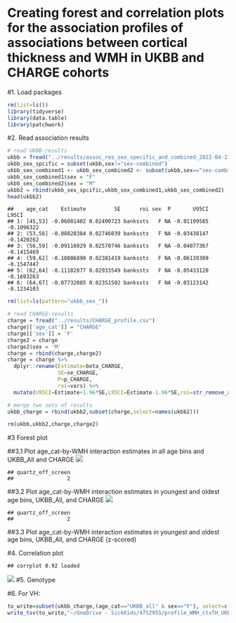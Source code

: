 Creating forest and correlation plots for the association profiles of
associations between cortical thickness and WMH in UKBB and CHARGE
cohorts
================

\#1. Load packages

``` r
rm(list=ls())
library(tidyverse)
library(data.table)
library(patchwork)
```

\#2. Read association results

``` r
# read UKBB-results
ukbb = fread("../results/assoc_res_sex_specific_and_combined_2022-04-21.tsv")
ukbb_sex_spcific = subset(ukbb,sex!="sex-combined")
ukbb_sex_combined1 <- ukbb_sex_combined2 <- subset(ukbb,sex=="sex-combined")
ukbb_sex_combined1$sex = "F"
ukbb_sex_combined2$sex = "M"
ukbb2 = rbind(ukbb_sex_spcific,ukbb_sex_combined1,ukbb_sex_combined2)
head(ukbb2)
```

    ##    age_cat    Estimate         SE      roi sex  P       U95CI      L95CI
    ## 1: [45,53] -0.06081402 0.02490723 bankssts   F NA -0.01199585 -0.1096322
    ## 2: (53,56] -0.08820384 0.02746039 bankssts   F NA -0.03438147 -0.1420262
    ## 3: (56,59] -0.09116029 0.02570746 bankssts   F NA -0.04077367 -0.1415469
    ## 4: (59,62] -0.10806890 0.02381419 bankssts   F NA -0.06139309 -0.1547447
    ## 5: (62,64] -0.11182877 0.02933549 bankssts   F NA -0.05433120 -0.1693263
    ## 6: (64,67] -0.07732085 0.02351502 bankssts   F NA -0.03123142 -0.1234103

``` r
rm(list=ls(pattern="ukbb_sex_"))

# read CHARGE-results
charge = fread("../results/CHARGE_profile.csv")
charge[['age_cat']] = "CHARGE"
charge[['sex']] = 'F'
charge2 = charge
charge2$sex = 'M'
charge = rbind(charge,charge2)
charge = charge %>% 
  dplyr::rename(Estimate=beta_CHARGE,
                SE=se_CHARGE,
                P=p_CHARGE,
                roi=vars) %>%
  mutate(U95CI=Estimate+1.96*SE,L95CI=Estimate-1.96*SE,roi=str_remove_all(roi," "))

# merge two sets of results
ukbb_charge = rbind(ukbb2,subset(charge,select=names(ukbb2)))

rm(ukbb,ukbb2,charge,charge2)
```

\#3 Forest plot

\##3.1 Plot age_cat-by-WMH interaction estimates in all age bins and
UKBB_All and CHARGE
![](assoc_WMH_ctxTH_UKBB_CHARGE_files/figure-gfm/forestplot-1.png)<!-- -->

    ## quartz_off_screen 
    ##                 2

\##3.2 Plot age_cat-by-WMH interaction estimates in youngest and oldest
age bins, UKBB_All, and CHARGE
![](assoc_WMH_ctxTH_UKBB_CHARGE_files/figure-gfm/forestplot_old_young-1.png)<!-- -->

    ## quartz_off_screen 
    ##                 2

\##3.3 Plot age_cat-by-WMH interaction estimates in youngest and oldest
age bins, UKBB_All, and CHARGE (z-scored)

\#4. Correlation plot

    ## corrplot 0.92 loaded

![](assoc_WMH_ctxTH_UKBB_CHARGE_files/figure-gfm/corrplot-1.png)<!-- -->
\#5. Genotype

\#6. For VH:

``` r
to_write=subset(ukbb_charge,(age_cat=="UKBB_all" & sex=="F"), select=c(roi,Estimate))
write_tsv(to_write,"~/OneDrive - SickKids/4752955/profile_WMH_ctxTH_UKBB_all_assoc_2022-04-19.tsv")
```
